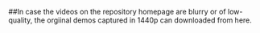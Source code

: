 ##In case the videos on the repository homepage are blurry or of low-quality, the orgiinal demos captured in 1440p can downloaded from here.
